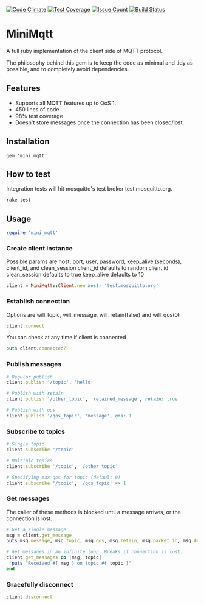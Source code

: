 [![Code Climate](https://codeclimate.com/github/antico5/mini_mqtt/badges/gpa.svg)](https://codeclimate.com/github/antico5/mini_mqtt)
[![Test Coverage](https://codeclimate.com/github/antico5/mini_mqtt/badges/coverage.svg)](https://codeclimate.com/github/antico5/mini_mqtt/coverage)
[![Issue Count](https://codeclimate.com/github/antico5/mini_mqtt/badges/issue_count.svg)](https://codeclimate.com/github/antico5/mini_mqtt)
[![Build Status](https://travis-ci.org/antico5/mini_mqtt.svg?branch=master)](https://travis-ci.org/antico5/mini_mqtt)

# MiniMqtt

A full ruby implementation of the client side of MQTT protocol. 

The philosophy behind this gem is to keep the code as minimal and tidy as possible, and to completely avoid dependencies.


## Features

* Supports all MQTT features up to QoS 1.
* 450 lines of code
* 98% test coverage
* Doesn't store messages once the connection has been closed/lost.

## Installation

`gem 'mini_mqtt'`


## How to test
Integration tests will hit mosquitto's test broker test.mosquitto.org.

`rake test`

## Usage

```ruby
require 'mini_mqtt'
```

### Create client instance
Possible params are host, port, user, password, keep_alive (seconds), client_id, and clean_session
client_id defaults to random client id
clean_session defaults to true
keep_alive defaults to 10

```ruby
client = MiniMqtt::Client.new host: 'test.mosquitto.org'
```

### Establish connection
Options are will_topic, will_message, will_retain(false) and will_qos(0)

```ruby
client.connect
```

You can check at any time if client is connected

```ruby
puts client.connected?
```

### Publish messages

```ruby
# Regular publish
client.publish '/topic', 'hello'

# Publish with retain
client.publish '/other_topic', 'retained_message', retain: true

# Publish with qos
client.publish '/qos_topic', 'message', qos: 1
```

### Subscribe to topics

```ruby
# Single topic
client.subscribe '/topic'

# Multiple topics
client.subscribe '/topic', '/other_topic'

# Specifying max qos for topic (default 0)
client.subscribe '/topic', '/qos_topic' => 1
```

### Get messages
The caller of these methods is blocked until a message arrives, or the connection is lost.

```ruby
# Get a single message
msg = client.get_message
puts msg.message, msg.topic, msg.qos, msg.retain, msg.packet_id, msg.dup

# Get messages in an infinite loop. Breaks if connection is lost.
client.get_messages do |msg, topic|
  puts "Received #{ msg } on topic #{ topic }"
end
```

### Gracefully disconnect
```ruby
client.disconnect
```
